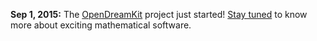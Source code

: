 **Sep 1, 2015:** The [OpenDreamKit](http://opendreamkit.org/) project
just started! [Stay tuned](http://opendreamkit.org/follow/) to know
more about exciting mathematical software.
